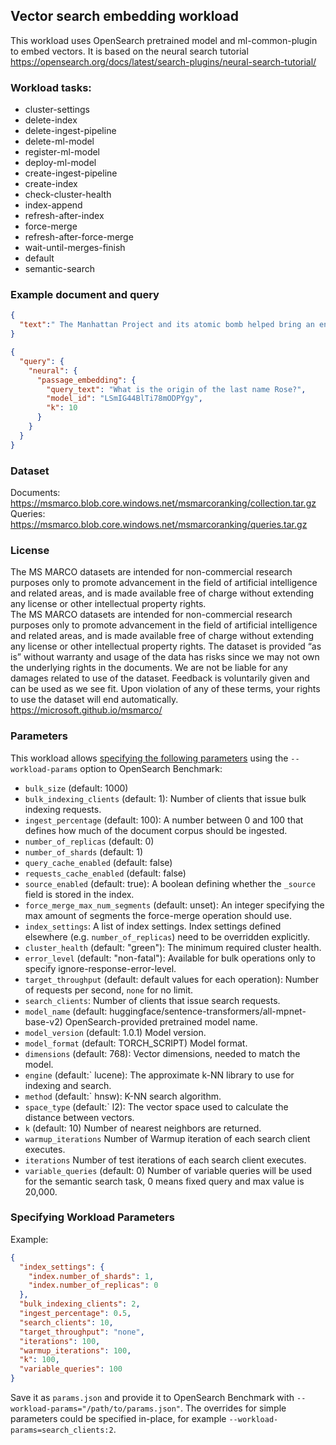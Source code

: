 ## Vector search embedding workload

This workload uses OpenSearch pretrained model and ml-common-plugin to embed vectors. It is based on the neural search tutorial https://opensearch.org/docs/latest/search-plugins/neural-search-tutorial/ 

### Workload tasks:

- cluster-settings
- delete-index
- delete-ingest-pipeline
- delete-ml-model
- register-ml-model
- deploy-ml-model
- create-ingest-pipeline
- create-index
- check-cluster-health
- index-append
- refresh-after-index
- force-merge
- refresh-after-force-merge
- wait-until-merges-finish
- default
- semantic-search

### Example document and query
```json
{
  "text":" The Manhattan Project and its atomic bomb helped bring an end to World War II. Its legacy of peaceful uses of atomic energy continues to have an impact on history and science."
}
```
```json
{
  "query": {
    "neural": {
      "passage_embedding": {
        "query_text": "What is the origin of the last name Rose?",
        "model_id": "LSmIG44BlTi78mODPYgy",
        "k": 10
      }
    }
  }
}
```

### Dataset

Documents: https://msmarco.blob.core.windows.net/msmarcoranking/collection.tar.gz  
Queries: https://msmarco.blob.core.windows.net/msmarcoranking/queries.tar.gz

### License

The MS MARCO datasets are intended for non-commercial research purposes only to promote advancement in the field of artificial intelligence and related areas, and is made available free of charge without extending any license or other intellectual property rights.  
The MS MARCO datasets are intended for non-commercial research purposes only to promote advancement in the field of artificial intelligence and related areas, and is made available free of charge without extending any license or other intellectual property rights. The dataset is provided “as is” without warranty and usage of the data has risks since we may not own the underlying rights in the documents. We are not be liable for any damages related to use of the dataset. Feedback is voluntarily given and can be used as we see fit. Upon violation of any of these terms, your rights to use the dataset will end automatically.  
https://microsoft.github.io/msmarco/

### Parameters

This workload allows [specifying the following parameters](#specifying-workload-parameters) using the `--workload-params` option to OpenSearch Benchmark:

* `bulk_size` (default: 1000)
* `bulk_indexing_clients` (default: 1): Number of clients that issue bulk indexing requests.
* `ingest_percentage` (default: 100): A number between 0 and 100 that defines how much of the document corpus should be ingested.
* `number_of_replicas` (default: 0)
* `number_of_shards` (default: 1)
* `query_cache_enabled` (default: false)
* `requests_cache_enabled` (default: false)
* `source_enabled` (default: true): A boolean defining whether the `_source` field is stored in the index.
* `force_merge_max_num_segments` (default: unset): An integer specifying the max amount of segments the force-merge operation should use.
* `index_settings`: A list of index settings. Index settings defined elsewhere (e.g. `number_of_replicas`) need to be overridden explicitly.
* `cluster_health` (default: "green"): The minimum required cluster health.
* `error_level` (default: "non-fatal"): Available for bulk operations only to specify ignore-response-error-level.
* `target_throughput` (default: default values for each operation): Number of requests per second, `none` for no limit.
* `search_clients`: Number of clients that issue search requests.
* `model_name` (default: huggingface/sentence-transformers/all-mpnet-base-v2) OpenSearch-provided pretrained model name.
* `model_version` (default: 1.0.1) Model version.
* `model_format` (default: TORCH_SCRIPT) Model format.
* `dimensions` (default: 768): Vector dimensions, needed to match the model.
* `engine` (default:` lucene): The approximate k-NN library to use for indexing and search.
* `method` (default:` hnsw): K-NN search algorithm.
* `space_type` (default:` l2): The vector space used to calculate the distance between vectors.
* `k` (default: 10) Number of nearest neighbors are returned.
* `warmup_iterations` Number of Warmup iteration of each search client executes.
* `iterations`  Number of test iterations of each search client executes.
* `variable_queries` (default: 0) Number of variable queries will be used for the semantic search task, 0 means fixed query and max value is 20,000.

### Specifying Workload Parameters

Example:
```json
{
  "index_settings": {
    "index.number_of_shards": 1,
    "index.number_of_replicas": 0
  },
  "bulk_indexing_clients": 2,
  "ingest_percentage": 0.5,
  "search_clients": 10,
  "target_throughput": "none",
  "iterations": 100,
  "warmup_iterations": 100,
  "k": 100,
  "variable_queries": 100
}
 ```

Save it as `params.json` and provide it to OpenSearch Benchmark with `--workload-params="/path/to/params.json"`. The overrides for simple parameters could be specified in-place, for example `--workload-params=search_clients:2`.
